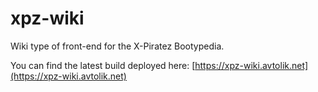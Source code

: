 # xpz-wiki
Wiki type of front-end for the X-Piratez Bootypedia.

You can find the latest build deployed here:
[https://xpz-wiki.avtolik.net](https://xpz-wiki.avtolik.net)
